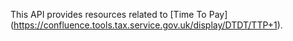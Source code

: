 This API provides resources related to [Time To Pay] (https://confluence.tools.tax.service.gov.uk/display/DTDT/TTP+1).
